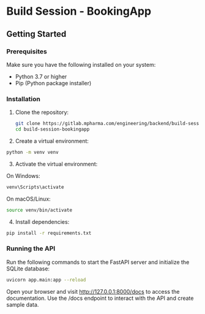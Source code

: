 # Build Session - BookingApp

## Getting Started

### Prerequisites
Make sure you have the following installed on your system:
- Python 3.7 or higher
- Pip (Python package installer)

### Installation
1. Clone the repository:
   ```bash
   git clone https://gitlab.mpharma.com/engineering/backend/build-session-bookingapp.git
   cd build-session-bookingapp
   ```

2. Create a virtual environment:
```bash
python -m venv venv
```

3. Activate the virtual environment:

On Windows:
```bash
venv\Scripts\activate
```
On macOS/Linux:
```bash
source venv/bin/activate
```
4. Install dependencies:
```bash
pip install -r requirements.txt
```

### Running the API
Run the following commands to start the FastAPI server and initialize the SQLite database:

```bash
uvicorn app.main:app --reload
```
Open your browser and visit http://127.0.0.1:8000/docs to access the documentation. Use the /docs endpoint to interact with the API and create sample data.

